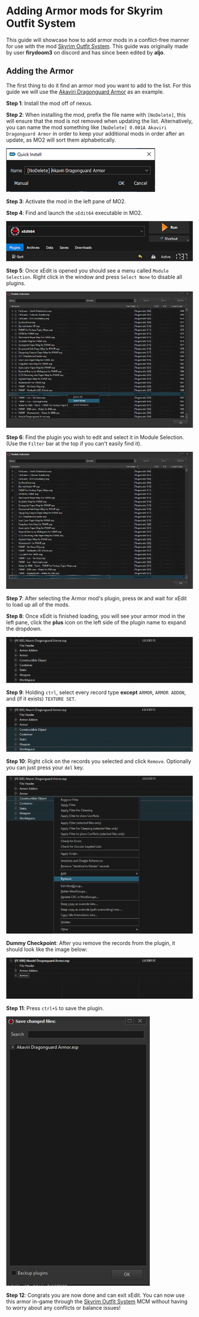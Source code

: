 # Adding Armor mods for Skyrim Outfit System

This guide will showcase how to add armor mods in a conflict-free manner for use with the mod [Skyrim Outfit System](https://www.nexusmods.com/skyrimspecialedition/mods/42162). This guide was originally made by user **firydoom3** on discord and has since been edited by **aljo**.

## Adding the Armor

The first thing to do it find an armor mod you want to add to the list. For this guide we will use the [Akaviri Dragonguard Armor](https://www.nexusmods.com/skyrimspecialedition/mods/85900/) as an example.

**Step 1**: Install the mod off of nexus.

**Step 2**: When installing the mod, prefix the file name with `[NoDelete]`, this will ensure that the mod is not removed when updating the list. Alternatively, you can name the mod something like `[NoDelete] 0.001A Akaviri Dragonguard Armor` in order to keep your additional mods in order after an update, as MO2 will sort them alphabetically.

![](https://raw.githubusercontent.com/Oghma-Infinium/Modding-Guides/main/images/Armor%20for%20Outfit%20System/NoDelete.png?token=GHSAT0AAAAAACC3VGYOGPR65M554VLPGQ7SZEV3QGQ)

**Step 3**: Activate the mod in the left pane of MO2.

**Step 4**: Find and launch the `xEdit64` executable in MO2.

![](https://raw.githubusercontent.com/Oghma-Infinium/Modding-Guides/main/images/xEdit64Executable.png?token=GHSAT0AAAAAACC3VGYOHIQFC53DHNPGIQGWZEV3PQA)

**Step 5**: Once xEdit is opened you should see a menu called `Module Selection`. Right click in the window and press `Select None` to disable all plugins.

![](https://raw.githubusercontent.com/Oghma-Infinium/Modding-Guides/main/images/Armor%20for%20Outfit%20System/ModuleSelectNone.PNG?token=GHSAT0AAAAAACC3VGYPGU6VZPVSJAPXHTZYZEV3PYQ)

**Step 6**: Find the plugin you wish to edit and select it in Module Selection. (Use the `Filter` bar at the top if you can't easily find it).

![](https://raw.githubusercontent.com/Oghma-Infinium/Modding-Guides/main/images/Armor%20for%20Outfit%20System/ModuleSelectionPlugin.PNG?token=GHSAT0AAAAAACC3VGYPCA37A4XAI7ULWRR4ZEV3QBA)

**Step 7**: After selecting the Armor mod's plugin, press `OK` and wait for xEdit to load up all of the mods.

**Step 8**: Once xEdit is finished loading, you will see your armor mod in the left pane, click the **plus** icon on the left side of the plugin name to expand the dropdown.

![](https://raw.githubusercontent.com/Oghma-Infinium/Modding-Guides/main/images/Armor%20for%20Outfit%20System/PluginExpanded.PNG?token=GHSAT0AAAAAACC3VGYPLGJAYARFSVSRB4PIZEV3QPQ)

**Step 9**: Holding `ctrl`, select every record type **except** `ARMOR`, `ARMOR ADDON`, and (if it exists) `TEXTURE SET`.

![](https://raw.githubusercontent.com/Oghma-Infinium/Modding-Guides/main/images/Armor%20for%20Outfit%20System/PluginRecordsSelected.PNG?token=GHSAT0AAAAAACC3VGYOEZVIW4YUWYVIZOI6ZEV3QYQ)

**Step 10**: Right click on the records you selected and click `Remove`. Optionally you can just press your `del` key.

![](https://raw.githubusercontent.com/Oghma-Infinium/Modding-Guides/main/images/Armor%20for%20Outfit%20System/PluginRemoveRecords.PNG?token=GHSAT0AAAAAACC3VGYOWMLDELGPTLTBWEWCZEV3RAA)

**Dummy Checkpoint**: After you remove the records from the plugin, it should look like the image below:

![](https://raw.githubusercontent.com/Oghma-Infinium/Modding-Guides/main/images/Armor%20for%20Outfit%20System/PluginEdited.PNG?token=GHSAT0AAAAAACC3VGYPYGBQKHNDUGZT6VUOZEV3QKQ)

**Step 11**: Press `ctrl+S` to save the plugin.

![](https://raw.githubusercontent.com/Oghma-Infinium/Modding-Guides/main/images/Armor%20for%20Outfit%20System/PluginSaveChanges.PNG?token=GHSAT0AAAAAACC3VGYO53R6MOG36KEZV2U4ZEV3RBA)

**Step 12**: Congrats you are now done and can exit xEdit. You can now use this armor in-game through the [Skyrim Outfit System](https://www.nexusmods.com/skyrimspecialedition/mods/42162) MCM without having to worry about any conflicts or balance issues!
